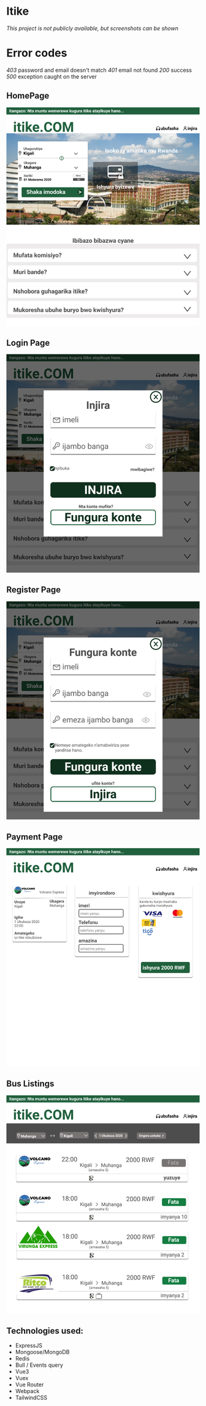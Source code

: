 # Itike
_This project is not publicly available, but screenshots can be shown_

# Error codes
*403* password and email doesn't match
*401* email not found
*200* success 
*500* exception caught on the server

## HomePage
![Homepage](/src/client/assets/ss/homepage.png)

## Login Page
![Login](/src/client/assets/ss/homepage-login.png)

## Register Page
![Register](/src/client/assets/ss/homepage-register.png)

## Payment Page
![Payment](/src/client/assets/ss/payment.png)

## Bus Listings
![Buses](/src/client/assets/ss/bus-listing.png)

## Technologies used:
* ExpressJS
* Mongoose/MongoDB
* Redis
* Bull / Events query
* Vue3
* Vuex
* Vue Router
* Webpack
* TailwindCSS

